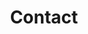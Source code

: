 ---
title: "Contact"
slug: "contact"
layout: "single"
showTranslations: false

menu:
    main:
        name: Contact
        weight: 5
        params:
            icon: mail
---